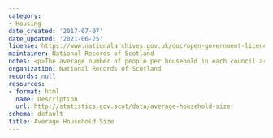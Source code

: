 ```yaml
---
category:
- Housing
date_created: '2017-07-07'
date_updated: '2021-06-25'
license: https://www.nationalarchives.gov.uk/doc/open-government-licence/version/3/
maintainer: National Records of Scotland
notes: <p>The average number of people per household in each council area and in Scotland</p>
organization: National Records of Scotland
records: null
resources:
- format: html
  name: Description
  url: http://statistics.gov.scot/data/average-household-size
schema: default
title: Average Household Size
---
```

